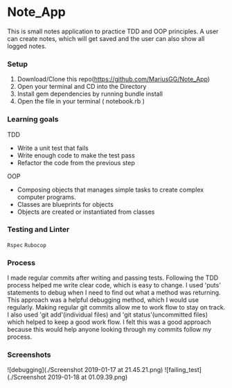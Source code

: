 # Note_App

This is small notes application to practice TDD and OOP principles.
A user can create notes, which will get saved and the user can also show all logged notes.

### Setup
 1. Download/Clone this repo(https://github.com/MariusGG/Note_App)
 2. Open your terminal and CD into the Directory
 3. Install gem dependencies by running bundle install
 4. Open the file in your terminal ( notebook.rb )

### Learning goals

TDD
  * Write a unit test that fails
  * Write enough code to make the test pass
  * Refactor the code from the previous step

OOP
  * Composing objects that manages simple tasks to create complex computer programs.
  * Classes are blueprints for objects
  * Objects are created or instantiated from classes

### Testing and Linter

``Rspec``
``Rubocop``

### Process
I made regular commits after writing and passing tests. Following the TDD process helped me write clear code, which is easy to change. I used 'puts' statements to debug when I need to find out what a method was returning.
This approach was a helpful debugging method, which I would use regularly. Making regular git commits allow me to work flow to stay on track. I also used 'git add'(individual files) and 'git status'(uncommitted files)  which helped to keep a good work flow. I felt this was a good approach because this would help anyone looking through my commits follow my process.

### Screenshots

![debugging](./Screenshot 2019-01-17 at 21.45.21.png)
![failing_test](./Screenshot 2019-01-18 at 01.09.39.png)
